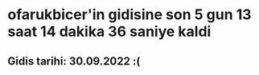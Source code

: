 # ofarukbicer'in gidisine son 5 gun 13 saat 14 dakika 36 saniye kaldi

## Gidis tarihi: 30.09.2022 :(